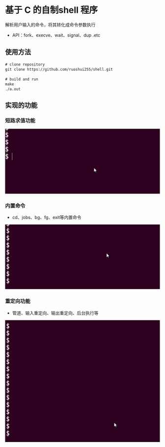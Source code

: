 # 基于 C 的自制shell 程序

解析用户输入的命令，将其转化成命令参数执行

- API：fork、execve、wait、signal、dup .etc

## 使用方法
```
# clone repository
git clone https://github.com/ruoshui255/shell.git

# build and run
make
./a.out
```

## 实现的功能

### 短路求值功能
![](./img/%E7%9F%AD%E8%B7%AF%E6%B1%82%E5%80%BC.gif)

### 内置命令

- cd、jobs、bg、fg、exit等内置命令

![](./img/%E5%86%85%E7%BD%AE%E5%91%BD%E4%BB%A4.gif)


### 重定向功能

- 管道、输入重定向、输出重定向、后台执行等

![](./img/%E9%87%8D%E5%AE%9A%E5%90%91.gif)